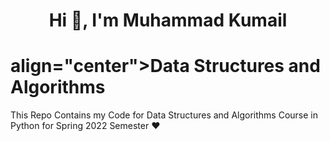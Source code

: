 <h1 align="center">Hi 👋, I'm Muhammad Kumail</h1>
<h1> align="center">Data Structures and Algorithms</h1> 
This Repo Contains my Code for Data Structures and Algorithms Course in Python for Spring 2022 Semester ❤️

